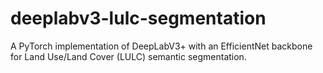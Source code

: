# deeplabv3-lulc-segmentation
A PyTorch implementation of DeepLabV3+ with an EfficientNet backbone for Land Use/Land Cover (LULC) semantic segmentation.

